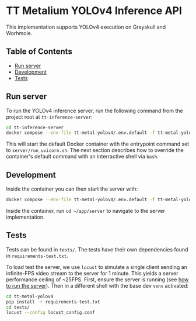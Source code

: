 # TT Metalium YOLOv4 Inference API

This implementation supports YOLOv4 execution on Grayskull and Worhmole.


## Table of Contents
- [Run server](#run-server)
- [Development](#development)
- [Tests](#tests)


## Run server
To run the YOLOv4 inference server, run the following command from the project root at `tt-inference-server`:
```bash
cd tt-inference-server
docker compose --env-file tt-metal-yolov4/.env.default -f tt-metal-yolov4/docker-compose.yaml up --build
```

This will start the default Docker container with the entrypoint command set to `server/run_uvicorn.sh`. The next section describes how to override the container's default command with an interractive shell via `bash`.


## Development
Inside the container you can then start the server with:
```bash
docker compose --env-file tt-metal-yolov4/.env.default -f tt-metal-yolov4/docker-compose.yaml run --rm --build inference_server /bin/bash
```

Inside the container, run `cd ~/app/server` to navigate to the server implementation.


## Tests
Tests can be found in `tests/`. The tests have their own dependencies found in `requirements-test.txt`.

To load test the server, we use `locust` to simulate a single client sending an infinite-FPS video stream to the server for 1 minute.
This yields a server performance ceiling of ~25FPS. First, ensure the server is running (see [how to run the server](#run-server)). Then in a different shell with the base dev `venv` activated:
```bash
cd tt-metal-yolov4
pip install -r requirements-test.txt
cd tests/
locust --config locust_config.conf
```
